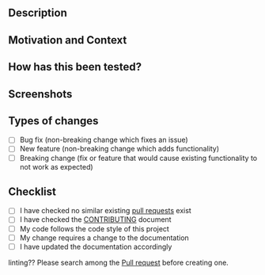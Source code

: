 <!--- Provide a general summary of your changes in the Title above -->

## Description
<!--- Describe your changes in detail -->

## Motivation and Context
<!--- Why is this change required? What problem does it solve? -->
<!--- If it fixes an open issue, please link to the issue here. -->

## How has this been tested?
<!--- Please describe in detail how you tested your changes. -->
<!--- Do your change affects other areas of the code? -->

## Screenshots
<!-- Add screenshots here if appropriate -->

## Types of changes
<!--- What types of changes does your code introduce? Put an `x` in all the boxes that apply. -->
- [ ] Bug fix (non-breaking change which fixes an issue)
- [ ] New feature (non-breaking change which adds functionality)
- [ ] Breaking change (fix or feature that would cause existing functionality to not work as expected)

## Checklist
<!--- Go over all the following points, and put an `x` in all the boxes that apply. -->
<!--- If you're unsure about any of these, don't hesitate to ask. We're here to help! -->
- [ ] I have checked no similar existing [pull requests]() exist
- [ ] I have checked the [CONTRIBUTING](/CONTRIBUTING.md) document
- [ ] My code follows the code style of this project
- [ ] My change requires a change to the documentation
- [ ] I have updated the documentation accordingly

linting??
Please search among the [Pull request](../) before creating one.
